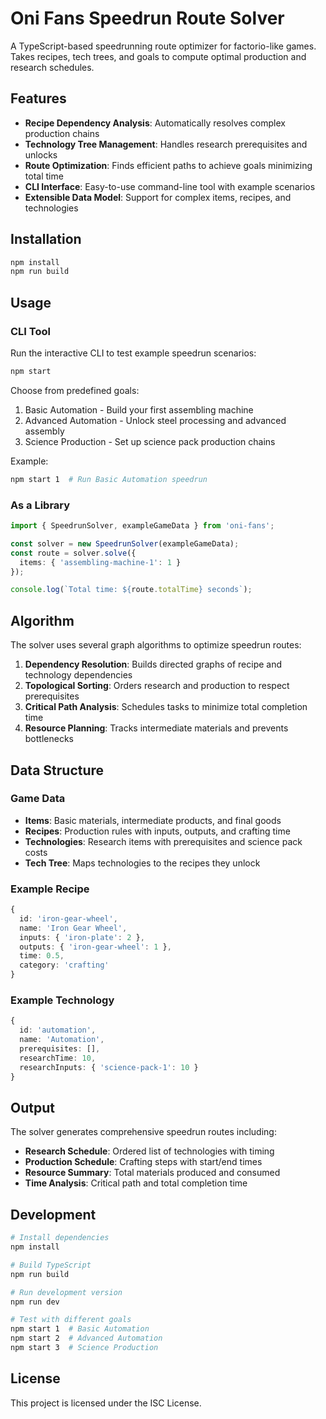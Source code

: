 # Oni Fans Speedrun Route Solver

A TypeScript-based speedrunning route optimizer for factorio-like games. Takes recipes, tech trees, and goals to compute optimal production and research schedules.

## Features

- **Recipe Dependency Analysis**: Automatically resolves complex production chains
- **Technology Tree Management**: Handles research prerequisites and unlocks
- **Route Optimization**: Finds efficient paths to achieve goals minimizing total time
- **CLI Interface**: Easy-to-use command-line tool with example scenarios
- **Extensible Data Model**: Support for complex items, recipes, and technologies

## Installation

```bash
npm install
npm run build
```

## Usage

### CLI Tool

Run the interactive CLI to test example speedrun scenarios:

```bash
npm start
```

Choose from predefined goals:
1. Basic Automation - Build your first assembling machine
2. Advanced Automation - Unlock steel processing and advanced assembly
3. Science Production - Set up science pack production chains

Example:
```bash
npm start 1  # Run Basic Automation speedrun
```

### As a Library

```typescript
import { SpeedrunSolver, exampleGameData } from 'oni-fans';

const solver = new SpeedrunSolver(exampleGameData);
const route = solver.solve({
  items: { 'assembling-machine-1': 1 }
});

console.log(`Total time: ${route.totalTime} seconds`);
```

## Algorithm

The solver uses several graph algorithms to optimize speedrun routes:

1. **Dependency Resolution**: Builds directed graphs of recipe and technology dependencies
2. **Topological Sorting**: Orders research and production to respect prerequisites  
3. **Critical Path Analysis**: Schedules tasks to minimize total completion time
4. **Resource Planning**: Tracks intermediate materials and prevents bottlenecks

## Data Structure

### Game Data
- **Items**: Basic materials, intermediate products, and final goods
- **Recipes**: Production rules with inputs, outputs, and crafting time
- **Technologies**: Research items with prerequisites and science pack costs
- **Tech Tree**: Maps technologies to the recipes they unlock

### Example Recipe
```typescript
{
  id: 'iron-gear-wheel',
  name: 'Iron Gear Wheel', 
  inputs: { 'iron-plate': 2 },
  outputs: { 'iron-gear-wheel': 1 },
  time: 0.5,
  category: 'crafting'
}
```

### Example Technology
```typescript
{
  id: 'automation',
  name: 'Automation',
  prerequisites: [],
  researchTime: 10,
  researchInputs: { 'science-pack-1': 10 }
}
```

## Output

The solver generates comprehensive speedrun routes including:

- **Research Schedule**: Ordered list of technologies with timing
- **Production Schedule**: Crafting steps with start/end times  
- **Resource Summary**: Total materials produced and consumed
- **Time Analysis**: Critical path and total completion time

## Development

```bash
# Install dependencies
npm install

# Build TypeScript
npm run build

# Run development version
npm run dev

# Test with different goals
npm start 1  # Basic Automation
npm start 2  # Advanced Automation  
npm start 3  # Science Production
```

## License

This project is licensed under the ISC License.
